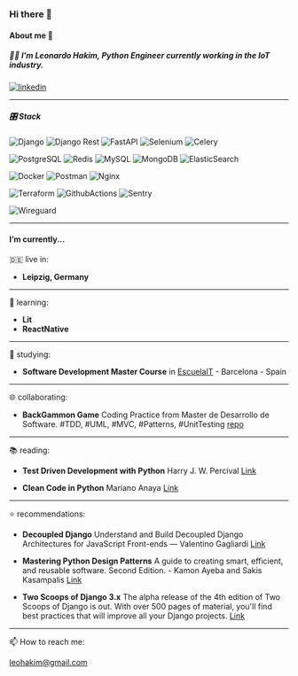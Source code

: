 ### Hi there 👋

#### About me 🚀

##### 🧑‍💻 I'm Leonardo Hakim, **Python Engineer** currently working in the IoT industry.

[![linkedin](https://img.shields.io/badge/LinkedIn-0077B5?style=for-the-badge&logo=linkedin&logoColor=white)](https://www.linkedin.com/in/leohakim/)

___

##### 🎛 Stack

![Django](https://img.shields.io/badge/Django-092E20?style=for-the-badge&logo=django&logoColor=green)
![Django Rest](https://img.shields.io/badge/DJANGO-REST-ff1709?style=for-the-badge&logo=django&logoColor=white&color=ff1709&labelColor=gray)
![FastAPI](https://img.shields.io/badge/fastapi-109989?style=for-the-badge&logo=FASTAPI&logoColor=white)
![Selenium](https://img.shields.io/badge/Selenium-43B02A?style=for-the-badge&logo=Selenium&logoColor=white)
![Celery](https://img.shields.io/badge/Celery-A9CC54?style=for-the-badge&logo=Celery&logoColor=white)


![PostgreSQL](https://img.shields.io/badge/PostgreSQL-316192?style=for-the-badge&logo=postgresql&logoColor=white)
![Redis](https://img.shields.io/badge/Redis-FF0000?style=for-the-badge&logo=redis&logoColor=white)
![MySQL](https://img.shields.io/badge/MySQL-E38E24?style=for-the-badge&logo=mysql&logoColor=black)
![MongoDB](https://img.shields.io/badge/MongoDB-4EA94B?style=for-the-badge&logo=mongodb&logoColor=white)
![ElasticSearch](https://img.shields.io/badge/ElasticSearch-E83E8C?style=for-the-badge&logo=elasticsearch&logoColor=white)

![Docker](https://img.shields.io/badge/Docker-2CA5E0?style=for-the-badge&logo=docker&logoColor=white)
![Postman](https://img.shields.io/badge/Postman-FF6C37?style=for-the-badge&logo=Postman&logoColor=white)
![Nginx](https://img.shields.io/badge/Nginx-009639?style=for-the-badge&logo=nginx&logoColor=white)

![Terraform](https://img.shields.io/badge/Terraform-844fba?style=for-the-badge&logo=Terraform&logoColor=white)
![GithubActions](https://img.shields.io/badge/Github%20Actions-2088FF?style=for-the-badge&logo=githubactions&logoColor=white)
![Sentry](https://img.shields.io/badge/Sentry-5E4576?style=for-the-badge&logo=sentry&logoColor=white)

![Wireguard](https://img.shields.io/badge/WireGuard-ae373a?style=for-the-badge&logo=WireGuard&logoColor=white)



___

#### I’m currently...

🇩🇪 live in: 

- **Leipzig, Germany**

---

🌱 learning: 

- **Lit**
- **ReactNative**

---

📝 studying: 

- **Software Development Master Course** in [EscuelaIT](https://www.escuela.it/) - Barcelona - Spain

---

🌐 collaborating:

- **BackGammon Game** Coding Practice from Master de Desarrollo de Software. #TDD, #UML, #MVC, #Patterns, #UnitTesting [repo](https://github.com/USantaTecla-game-backgammon/backgammon) 

---

📚 reading: 

- **Test Driven Development with Python** Harry J. W. Percival [Link](https://www.amazon.com/Test-Driven-Development-Python-Selenium-JavaScript/dp/1491958707)
            
- **Clean Code in Python** Mariano Anaya [Link](https://www.amazon.it/Clean-Code-Python-maintainable-efficient/dp/1800560214/)

---

⭐️ recommendations:

- **Decoupled Django** Understand and Build Decoupled Django Architectures for JavaScript Front-ends — Valentino Gagliardi [Link](https://www.amazon.com/Decoupled-Django-Understand-Architectures-JavaScript/dp/1484271432/)

- **Mastering Python Design Patterns** A guide to creating smart, efficient, and reusable software. Second Edition. - Kamon Ayeba and Sakis Kasampalis [Link](https://www.amazon.com/-/es/Kamon-Ayeva/dp/1788837487/)

- **Two Scoops of Django 3.x** The alpha release of the 4th edition of Two Scoops of Django is out. With over 500 pages of material, you'll find best practices that will improve all your Django projects. [Link](https://www.feldroy.com/books/two-scoops-of-django-3-x)

___

📫 How to reach me: 

leohakim@gmail.com


<!--
**leohakim/leohakim** is a ✨ _special_ ✨ repository because its `README.md` (this file) appears on your GitHub profile.

Here are some ideas to get you started:

- 🔭 I’m currently working on ...
- 🌱 I’m currently learning ...
- 👯 I’m looking to collaborate on ...
- 🤔 I’m looking for help with ...
- 💬 Ask me about ...
- 📫 How to reach me: ...
- 😄 Pronouns: ...
- ⚡ Fun fact: ...
-->
